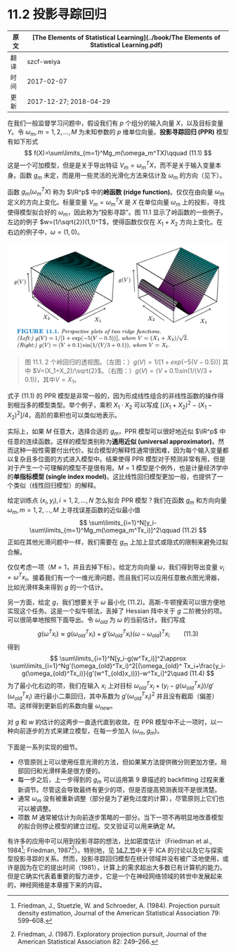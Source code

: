 # 11.2 投影寻踪回归

| 原文   | [The Elements of Statistical Learning](../book/The Elements of Statistical Learning.pdf) |
| ---- | ---------------------------------------- |
| 翻译   | szcf-weiya                               |
| 时间   | 2017-02-07                               |
|更新| 2017-12-27; 2018-04-29|

在我们一般监督学习问题中，假设我们有 $p$ 个组分的输入向量 $X$，以及目标变量 $Y$。令 $\omega_m,m=1,2,\ldots, M$ 为未知参数的 $p$ 维单位向量。**投影寻踪回归 (PPR)** 模型有如下形式
$$
f(X)=\sum\limits_{m=1}^Mg_m(\omega_m^TX)\qquad (11.1)
$$
这是一个可加模型，但是是关于导出特征 $V_m=\omega_m^TX$，而不是关于输入变量本身。函数 $g_m$ 未定，而是用一些灵活的光滑化方法来估计及 $\omega_m$ 的方向（见下）。

函数 $g_m(\omega_m^TX)$ 称为 $\IR^p$ 中的**岭函数 (ridge function)**。仅仅在由向量 $\omega_m$ 定义的方向上变化。标量变量 $V_m=\omega_m^TX$ 是 $X$ 在单位向量 $\omega_m$ 上的投影，寻找使得模型拟合好的 $\omega_m$，因此称为“投影寻踪”。图 11.1 显示了岭函数的一些例子。左边的例子 $w=(1/\sqrt{2})(1,1)^T$，使得函数仅仅在 $X_1+X_2$ 方向上变化。在右边的例子中，$\omega=(1,0)$。

![](../img/11/fig11.1.png)

> 图 11.1. 2 个岭回归的透视图。（左图：）$g(V)=1/[1+exp(-5(V-0.5))]$ 其中 $V=(X_1+X_2)/\sqrt{2}$。（右图：）$g(V)=(V+0.1)sin(1/(V/3+0.1))$，其中$V=X_1$。

式子 (11.1) 的 PPR 模型是非常一般的，因为形成线性组合的非线性函数的操作得到相当多的模型类型。举个例子，乘积 $X_1\cdot X_2$ 可以写成 $[(X_1+X_2)^2-(X_1-X_2)^2]/4$，高阶的乘积也可以类似地表示。

实际上，如果 $M$ 任意大，选择合适的 $g_m$，PPR 模型可以很好地近似 $\IR^p$ 中任意的连续函数。这样的模型类别称为**通用近似 (universal approximator)**。然而这种一般性需要付出代价。拟合模型的解释性通常很困难，因为每个输入变量都以复杂且多位面的方式进入模型中。结果使得 PPR 模型对于预测非常有用，但是对于产生一个可理解的模型不是很有用。$M=1$ 模型是个例外，也是计量经济学中的**单指标模型 (single index model)**。这比线性回归模型更加一般，也提供了一个类似（线性回归模型）的解释。

给定训练点 $(x_i,y_i),i=1,2,\ldots,N$ 怎么拟合 PPR 模型？我们在函数 $g_m$ 和方向向量 $\omega_m,m=1,2,\ldots,M$ 上寻找误差函数的近似最小值
$$
\sum\limits_{i=1}^N[y_i-\sum\limits_{m=1}^Mg_m(\omega_m^Tx_i)]^2\qquad (11.2)
$$
正如在其他光滑问题中一样，我们需要在 $g_m$ 上加上显式或隐式的限制来避免过拟合解。

仅仅考虑一项（$M=1$，并且去掉下标）。给定方向向量 $\omega$，我们得到导出变量 $v_i=\omega^Tx_i$。接着我们有一个一维光滑问题，而且我们可以应用任意散点图光滑器，比如光滑样条来得到 $g$ 的一个估计。

另一方面，给定 $g$，我们想要关于 $\omega$ 最小化 (11.2)。高斯-牛顿搜索可以很方便地实现这个任务。这是一个拟牛顿法，丢掉了 Hessian 阵中关于 $g$ 二阶微分的项。可以很简单地按照下面导出。令 $\omega_{old}$ 为 $\omega$ 的当前估计。我们写成
$$
g(\omega^Tx_i)\approx g(\omega_{old}^Tx_i)+g'(\omega_{old}^Tx_i)(\omega-\omega_{old})^Tx_i\qquad (11.3)
$$
得到
$$
\sum\limits_{i=1}^N[y_i-g(w^Tx_i)]^2\approx \sum\limits_{i=1}^Ng'(\omega_{old}^Tx_i)^2[(\omega_{old}^	Tx_i+\frac{y_i-g(\omega_{old}^Tx_i)}{g'(w^T_{old}x_i)})-w^Tx_i]^2\quad (11.4)
$$
为了最小化右边的项，我们在输入 $x_i$ 上对目标 $\omega_{old}^Tx_i+(y_i-g(\omega_{old}^Tx_i))/g'(\omega_{old}^Tx_i)$ 进行最小二乘回归，其中系数为 $g'(\omega_{old}^Tx_i)^2$ 并且没有截距（偏差）项。这样得到更新后的系数向量 $\omega_{new}$。

对 $g$ 和 $w$ 的估计的这两步一直迭代直到收敛。在 PPR 模型中不止一项时，以一种向前逐步的方式来建立模型，在每一步加入 $(\omega_m,g_m)$。

下面是一系列实现的细节。

- 尽管原则上可以使用任意光滑的方法，但如果某方法提供微分则更加方便。局部回归和光滑样条是很方便的。
- 每一步之后，上一步得到的 $g_m$ 可以运用第 9 章描述的 backfitting 过程来重新调节。尽管这会导致最终有更少的项，但是否提高预测表现不是很清楚。
- 通常 $\omega_m$ 没有被重新调整（部分是为了避免过度的计算），尽管原则上它们也可以被调整。
- 项数 $M$ 通常被估计为向前逐步策略的一部分。当下一项不再明显地改善模型的拟合则停止模型的建立过程。交叉验证可以用来确定 $M$。

有许多的应用中可以用到投影寻踪的想法，比如密度估计（Friedman et al., 1984[^1]; Friedman, 1987[^2]）。特别地，见 [14.7 节](../14-Unsupervised-Learning/14.7-Independent-Component-Analysis-and-Exploratory-Projection-Pursuit/index.html)中关于 ICA 的讨论以及它与探索型投影寻踪的关系。然而，投影寻踪回归模型在统计领域并没有被广泛地使用，或许是因为在它的提出时间（1981），计算上的需求超出大多数已有计算机的能力。但是它确实代表着重要的智力进步，它是一个在神经网络领域的转世中发展起来的，神经网络是本章接下来的内容。

[^1]: Friedman, J., Stuetzle, W. and Schroeder, A. (1984). Projection pursuit density estimation, Journal of the American Statistical Association 79: 599–608.
[^2]: Friedman, J. (1987). Exploratory projection pursuit, Journal of the American Statistical Association 82: 249–266.
